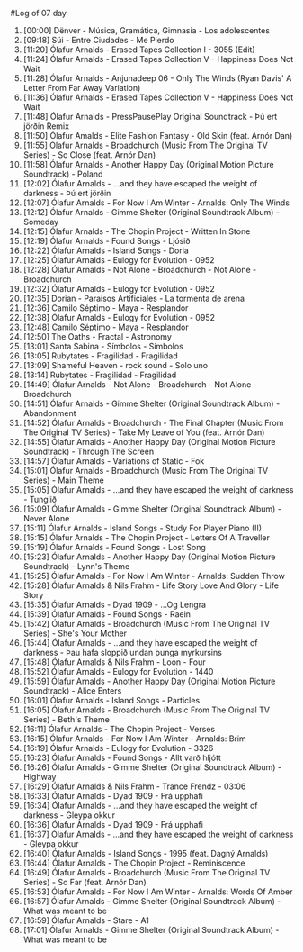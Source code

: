 #Log of 07 day

1. [00:00] Dënver - Música, Gramática, Gimnasia - Los adolescentes
1. [09:18] Súi - Entre Ciudades - Me Pierdo
1. [11:20] Ólafur Arnalds - Erased Tapes Collection I - 3055 (Edit)
1. [11:24] Ólafur Arnalds - Erased Tapes Collection V - Happiness Does Not Wait
1. [11:28] Ólafur Arnalds - Anjunadeep 06 - Only The Winds (Ryan Davis' A Letter From Far Away Variation)
1. [11:36] Ólafur Arnalds - Erased Tapes Collection V - Happiness Does Not Wait
1. [11:48] Ólafur Arnalds - PressPausePlay Original Soundtrack - Þú ert jörðin Remix
1. [11:50] Ólafur Amalds - Elite Fashion Fantasy - Old Skin (feat. Arnór Dan)
1. [11:55] Ólafur Arnalds - Broadchurch (Music From The Original TV Series) - So Close (feat. Arnór Dan)
1. [11:58] Ólafur Arnalds - Another Happy Day (Original Motion Picture Soundtrack) - Poland
1. [12:02] Ólafur Arnalds - ...and they have escaped the weight of darkness - Þú ert jörðin
1. [12:07] Ólafur Arnalds - For Now I Am Winter - Arnalds: Only The Winds
1. [12:12] Ólafur Arnalds - Gimme Shelter (Original Soundtrack Album) - Someday
1. [12:15] Ólafur Arnalds - The Chopin Project - Written In Stone
1. [12:19] Ólafur Arnalds - Found Songs - Ljósið
1. [12:22] Ólafur Arnalds - Island Songs - Doria
1. [12:25] Ólafur Arnalds - Eulogy for Evolution - 0952
1. [12:28] Ólafur Arnalds - Not Alone - Broadchurch - Not Alone - Broadchurch
1. [12:32] Ólafur Arnalds - Eulogy for Evolution - 0952
1. [12:35] Dorian - Paraísos Artificiales - La tormenta de arena
1. [12:36] Camilo Séptimo - Maya - Resplandor
1. [12:38] Ólafur Arnalds - Eulogy for Evolution - 0952
1. [12:48] Camilo Séptimo - Maya - Resplandor
1. [12:50] The Oaths - Fractal - Astronomy
1. [13:01] Santa Sabina - Símbolos - Símbolos
1. [13:05] Rubytates - Fragilidad - Fragilidad
1. [13:09] Shameful Heaven - rock sound - Solo uno
1. [13:14] Rubytates - Fragilidad - Fragilidad
1. [14:49] Ólafur Arnalds - Not Alone - Broadchurch - Not Alone - Broadchurch
1. [14:51] Ólafur Arnalds - Gimme Shelter (Original Soundtrack Album) - Abandonment
1. [14:52] Ólafur Arnalds - Broadchurch - The Final Chapter (Music From The Original TV Series) - Take My Leave of You (feat. Arnór Dan)
1. [14:55] Ólafur Arnalds - Another Happy Day (Original Motion Picture Soundtrack) - Through The Screen
1. [14:57] Ólafur Arnalds - Variations of Static - Fok
1. [15:01] Ólafur Arnalds - Broadchurch (Music From The Original TV Series) - Main Theme
1. [15:05] Ólafur Arnalds - ...and they have escaped the weight of darkness - Tunglið
1. [15:09] Ólafur Arnalds - Gimme Shelter (Original Soundtrack Album) - Never Alone
1. [15:11] Ólafur Arnalds - Island Songs - Study For Player Piano (II)
1. [15:15] Ólafur Arnalds - The Chopin Project - Letters Of A Traveller
1. [15:19] Ólafur Arnalds - Found Songs - Lost Song
1. [15:23] Ólafur Arnalds - Another Happy Day (Original Motion Picture Soundtrack) - Lynn's Theme
1. [15:25] Ólafur Arnalds - For Now I Am Winter - Arnalds: Sudden Throw
1. [15:28] Ólafur Arnalds & Nils Frahm - Life Story Love And Glory - Life Story
1. [15:35] Ólafur Arnalds - Dyad 1909 - ...Og Lengra
1. [15:39] Ólafur Arnalds - Found Songs - Raein
1. [15:42] Ólafur Arnalds - Broadchurch (Music From The Original TV Series) - She's Your Mother
1. [15:44] Ólafur Arnalds - ...and they have escaped the weight of darkness - Þau hafa sloppið undan þunga myrkursins
1. [15:48] Ólafur Arnalds & Nils Frahm - Loon - Four
1. [15:52] Ólafur Arnalds - Eulogy for Evolution - 1440
1. [15:59] Ólafur Arnalds - Another Happy Day (Original Motion Picture Soundtrack) - Alice Enters
1. [16:01] Ólafur Arnalds - Island Songs - Particles
1. [16:05] Ólafur Arnalds - Broadchurch (Music From The Original TV Series) - Beth's Theme
1. [16:11] Ólafur Arnalds - The Chopin Project - Verses
1. [16:15] Ólafur Arnalds - For Now I Am Winter - Arnalds: Brim
1. [16:19] Ólafur Arnalds - Eulogy for Evolution - 3326
1. [16:23] Ólafur Arnalds - Found Songs - Allt varð hljótt
1. [16:26] Ólafur Arnalds - Gimme Shelter (Original Soundtrack Album) - Highway
1. [16:29] Ólafur Arnalds & Nils Frahm - Trance Frendz - 03:06
1. [16:33] Ólafur Arnalds - Dyad 1909 - Frá upphafi
1. [16:34] Ólafur Arnalds - ...and they have escaped the weight of darkness - Gleypa okkur
1. [16:36] Ólafur Arnalds - Dyad 1909 - Frá upphafi
1. [16:37] Ólafur Arnalds - ...and they have escaped the weight of darkness - Gleypa okkur
1. [16:40] Ólafur Arnalds - Island Songs - 1995 (feat. Dagný Arnalds)
1. [16:44] Ólafur Arnalds - The Chopin Project - Reminiscence
1. [16:49] Ólafur Arnalds - Broadchurch (Music From The Original TV Series) - So Far (feat. Arnór Dan)
1. [16:53] Ólafur Arnalds - For Now I Am Winter - Arnalds: Words Of Amber
1. [16:57] Ólafur Arnalds - Gimme Shelter (Original Soundtrack Album) - What was meant to be
1. [16:59] Ólafur Arnalds - Stare - A1
1. [17:01] Ólafur Arnalds - Gimme Shelter (Original Soundtrack Album) - What was meant to be
